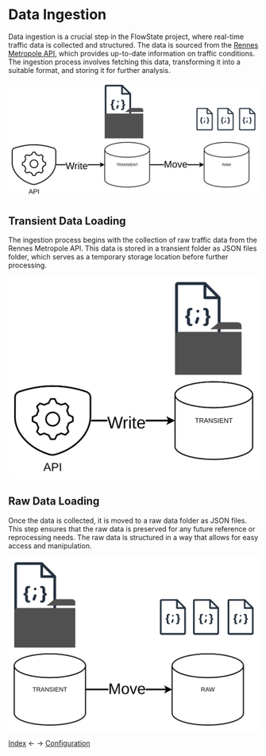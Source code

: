# Data Ingestion
Data ingestion is a crucial step in the FlowState project, where real-time traffic data is collected and structured. The data is sourced from the [Rennes Metropole API](https://data.rennesmetropole.fr/explore/dataset/etat-du-trafic-en-temps-reel/information/), which provides up-to-date information on traffic conditions. The ingestion process involves fetching this data, transforming it into a suitable format, and storing it for further analysis.

![Data Ingestion Pipeline](../assets/pl_data_ingestion.png)

## Transient Data Loading
The ingestion process begins with the collection of raw traffic data from the Rennes Metropole API. This data is stored in a transient folder as JSON files folder, which serves as a temporary storage location before further processing.

![Transient Data Loading](../assets/pl_load_transient_data.png)

## Raw Data Loading
Once the data is collected, it is moved to a raw data folder as JSON files. This step ensures that the raw data is preserved for any future reference or reprocessing needs. The raw data is structured in a way that allows for easy access and manipulation.

![Raw Data Loading](../assets/pl_load_raw_data.png)



[Index](./configuration.md) <- -> [Configuration](transformation.md)
